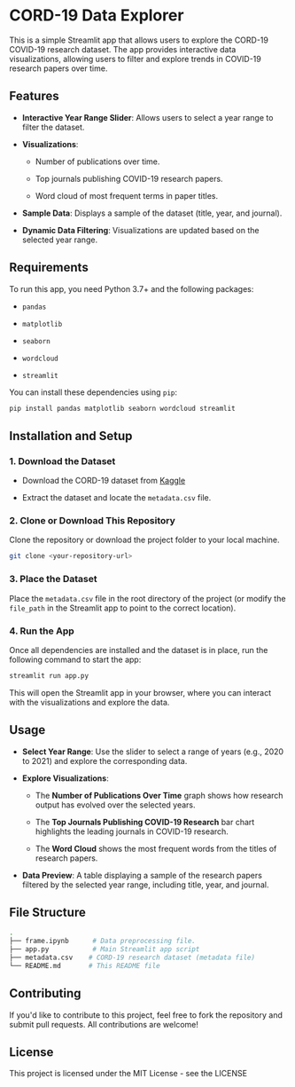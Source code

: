 CORD-19 Data Explorer
=====================

This is a simple Streamlit app that allows users to explore the CORD-19 COVID-19 research dataset. The app provides interactive data visualizations, allowing users to filter and explore trends in COVID-19 research papers over time.

## Features

* **Interactive Year Range Slider**: Allows users to select a year range to filter the dataset.

* **Visualizations**:
  
  * Number of publications over time.
  
  * Top journals publishing COVID-19 research papers.
  
  * Word cloud of most frequent terms in paper titles.

* **Sample Data**: Displays a sample of the dataset (title, year, and journal).

* **Dynamic Data Filtering**: Visualizations are updated based on the selected year range.

Requirements
------------

To run this app, you need Python 3.7+ and the following packages:

* `pandas`

* `matplotlib`

* `seaborn`

* `wordcloud`

* `streamlit`

You can install these dependencies using `pip`:

```bash
pip install pandas matplotlib seaborn wordcloud streamlit
```

Installation and Setup
----------------------

### 1. Download the Dataset

* Download the CORD-19 dataset from [Kaggle](https://www.kaggle.com/datasets/allen-institute-for-ai/CORD-19-research-challenge?select=metadata.csv)

* Extract the dataset and locate the `metadata.csv` file.

### 2. Clone or Download This Repository

Clone the repository or download the project folder to your local machine.

```bash
git clone <your-repository-url>
```

### 3. Place the Dataset

Place the `metadata.csv` file in the root directory of the project (or modify the `file_path` in the Streamlit app to point to the correct location).

### 4. Run the App

Once all dependencies are installed and the dataset is in place, run the following command to start the app:

```bash
streamlit run app.py
```

This will open the Streamlit app in your browser, where you can interact with the visualizations and explore the data.

## Usage

* **Select Year Range**: Use the slider to select a range of years (e.g., 2020 to 2021) and explore the corresponding data.

* **Explore Visualizations**:
  
  * The **Number of Publications Over Time** graph shows how research output has evolved over the selected years.
  
  * The **Top Journals Publishing COVID-19 Research** bar chart highlights the leading journals in COVID-19 research.
  
  * The **Word Cloud** shows the most frequent words from the titles of research papers.

* **Data Preview**: A table displaying a sample of the research papers filtered by the selected year range, including title, year, and journal.

File Structure
--------------

```bash
.
├── frame.ipynb      # Data preprocessing file.
├── app.py           # Main Streamlit app script
├── metadata.csv    # CORD-19 research dataset (metadata file)
└── README.md       # This README file
```

Contributing
------------

If you'd like to contribute to this project, feel free to fork the repository and submit pull requests. All contributions are welcome!

## License

This project is licensed under the MIT License - see the LICENSE
